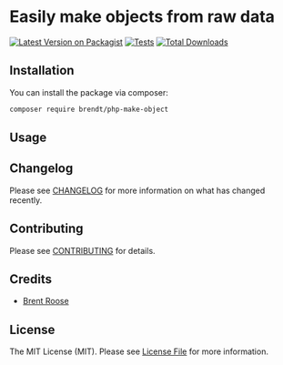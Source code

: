# Easily make objects from raw data

[![Latest Version on Packagist](https://img.shields.io/packagist/v/brendt/php-make-object.svg?style=flat-square)](https://packagist.org/packages/brendt/php-make-object)
[![Tests](https://github.com/brendt/php-make-object/actions/workflows/run-tests.yml/badge.svg?branch=main)](https://github.com/brendt/php-make-object/actions/workflows/run-tests.yml)
[![Total Downloads](https://img.shields.io/packagist/dt/brendt/php-make-object.svg?style=flat-square)](https://packagist.org/packages/brendt/php-make-object)

## Installation

You can install the package via composer:


```bash
composer require brendt/php-make-object
```

## Usage

## Changelog

Please see [CHANGELOG](CHANGELOG.md) for more information on what has changed recently.

## Contributing

Please see [CONTRIBUTING](https://github.com/spatie/.github/blob/main/CONTRIBUTING.md) for details.

## Credits

- [Brent Roose](https://github.com/brendt)

## License

The MIT License (MIT). Please see [License File](LICENSE.md) for more information.
